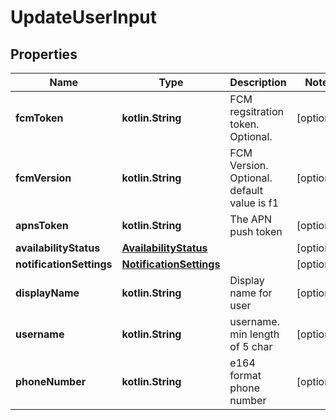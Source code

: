 
# UpdateUserInput

## Properties
Name | Type | Description | Notes
------------ | ------------- | ------------- | -------------
**fcmToken** | **kotlin.String** | FCM regsitration token. Optional. |  [optional]
**fcmVersion** | **kotlin.String** | FCM Version. Optional. default value is f1 |  [optional]
**apnsToken** | **kotlin.String** | The APN push token |  [optional]
**availabilityStatus** | [**AvailabilityStatus**](AvailabilityStatus.md) |  |  [optional]
**notificationSettings** | [**NotificationSettings**](NotificationSettings.md) |  |  [optional]
**displayName** | **kotlin.String** | Display name for user |  [optional]
**username** | **kotlin.String** | username. min length of 5 char |  [optional]
**phoneNumber** | **kotlin.String** | e164 format phone number |  [optional]



